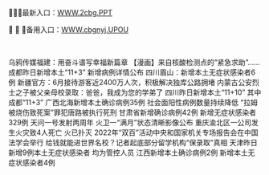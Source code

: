 <p>
	🚞🚞🚞最新入口：<a href="http://www.baidu.com/link?url=6MA2SWnO3Raqke39an_0PUxosM6ZrUGzi1BN9tNnlPW&wd">WWW.2cbg.PPT</a> 
	<p>
		🙌
🙌
🙌备用入口：<a href="http://www.baidu.com/link?url=6MA2SWnO3Raqke39an_0PUxosM6ZrUGzi1BN9tNnlPW&wd">WWW.cbgnyj.UPOU</a> 
	</p>
	<p>
		<br />
	</p>
	<p>
		乌鸦传媒福建：用奋斗谱写幸福新篇章
【漫画】来自核酸检测点的“紧急求助”……
成都昨日新增本土“11+3” 新增病例详情公布
四川眉山：新增本土无症状感染者6例
新疆官方：6月接待游客近2400万人次，积极解决独库公路拥堵
内蒙古公安烈士之子被父亲母校录取：爸爸，我成为您的学弟了
四川昨日新增本土“11+10” 其中成都“11+3”
广西北海新增本土确诊病例35例 社会面阳性病例数量持续降低
“拉姆被烧伤致死案”罪犯唐路被执行死刑
甘肃省新增确诊病例42例 新增无症状感染者329例
天问一号发射两周年 火卫一“满月”状态清晰影像公布
重庆渝北区一公司发生火灾致4人死亡 火已扑灭
2022年“双百”活动中央和国家机关专场报告会在中国法学会举行
给钱就能进世界名校？记者起底部分留学机构“保录取”真相
天津昨日新增9例本土无症状感染者 均为管控人员
江西新增本土确诊病例2例 新增本土无症状感染者4例
	</p>
